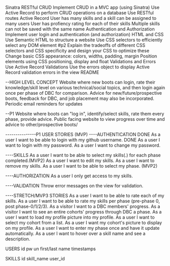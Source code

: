 Sinatra RESTful CRUD
  Implement CRUD in a MVC app (using Sinatra)
  Use Active Record to perform CRUD operations on a database
  Use RESTful routes
Active Record
  User has many skills and a skill can be assigned to many users
  User has profiency rating for each of their skills
  Multiple skills can not be saved with the same name
Authentication and Authorization
  Implement user login and authentication (and authorization)
HTML and CSS
  Use Semantic HTML <link> to structure a website
  Use CSS selectors to efficiently select any DOM element #p2
  Explain the tradeoffs of different CSS selectors and CSS specificity and design your CSS to optimize these
  Change basic CSS appearance: colors, widths, padding, margin
  Position elements using CSS positioning, display and float
Validations and Errors
  Use Active Record Validations
  Use the errors object to display Active Record validation errors in the view
README


--HIGH LEVEL CONCEPT
Website where new boots can login, rate their knowledge/skill level on various technical/social topics, and then login again once per phase of DBC for comparison. Advice for new/future/prospective boots, feedback for DBC, and job placement may also be incorporated. Periodic email reminders for updates

--P1
Website where boots can "log in", identify/select skills, rate them every phase, provide advice. Public facing website to view progress over time and advice to other/prospective boots/

<!-- --P2
Add on email reminders, hopefully tap into DBC API. Overhaul with Javascript?

--P3
Polish, add on additional features? -->



---------------P1 USER STORIES
(MVP)
----AUTHENTICATION
DONE As a user I want to be able to login with my github username.
DONE As a user I want to login with my password.
As a user I want to change my password.

----SKILLS
As a user I want to be able to select my skills(.)
      for each phase completed.(MVP2)
As a user I want to edit my skills.
As a user I want to remove my skills.
As a user I want to be able to select my phase. (MVP2)

----AUTHORIZATION
As a user I only get access to my skills.

----VALIDATION
Throw error messages on the view for validation.


----STRETCH/MVP3 STORIES
As a user I want to be able to rate each of my skills.
As a user I want to be able to rate my skills per phase (pre-phase 0, post phase-0/1/2/3).
As a visitor I want to a DBC members' progress.
As a visitor I want to see an entire cohorts' progress through DBC a phase.
As a user I want to load my profile picture into my profile.
As a user I want to select my cohort from a list.
As a user I want my cohort's picture to display on my profile.
As a user I want to enter my phase once and have it update automatically.
As a user I want to hover over a skill name and see a description.


USERS
id
pw
un
first/last name
timestamps

SKILLS
id
skill_name
user_id








